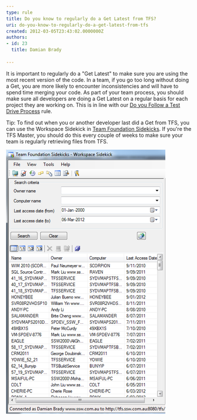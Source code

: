 ```yaml
---
type: rule
title: Do you know to regularly do a Get Latest from TFS?
uri: do-you-know-to-regularly-do-a-get-latest-from-tfs
created: 2012-03-05T23:43:02.0000000Z
authors:
- id: 23
  title: Damian Brady

---
```


It is important to regularly do a "Get Latest" to make sure you are using the most recent version of the code. In a team, if you go too long without doing a Get, you are more likely to encounter inconsistencies and will have to spend time merging your code. 
As part of your team process, you should make sure all developers are doing a Get Latest on a regular basis for each project they are working on.  This is in line with our [Do you Follow a Test Drive Process](/Pages/TestDrivenProcess.aspx) rule.

Tip: To find out when you or another developer last did a Get from TFS, you can use the Workspace Sidekick in [Team Foundation Sidekicks](http://www.attrice.info/cm/tfs/index.htm). If you're the TFS Master, you should do this every couple of weeks to make sure your team is regularly retrieving files from TFS.


![This report shows the last time each user did a Get from TFS](SidekicksWorkspaceLastGet.png)
